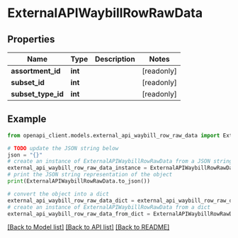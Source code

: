 # ExternalAPIWaybillRowRawData


## Properties

Name | Type | Description | Notes
------------ | ------------- | ------------- | -------------
**assortment_id** | **int** |  | [readonly] 
**subset_id** | **int** |  | [readonly] 
**subset_type_id** | **int** |  | [readonly] 

## Example

```python
from openapi_client.models.external_api_waybill_row_raw_data import ExternalAPIWaybillRowRawData

# TODO update the JSON string below
json = "{}"
# create an instance of ExternalAPIWaybillRowRawData from a JSON string
external_api_waybill_row_raw_data_instance = ExternalAPIWaybillRowRawData.from_json(json)
# print the JSON string representation of the object
print(ExternalAPIWaybillRowRawData.to_json())

# convert the object into a dict
external_api_waybill_row_raw_data_dict = external_api_waybill_row_raw_data_instance.to_dict()
# create an instance of ExternalAPIWaybillRowRawData from a dict
external_api_waybill_row_raw_data_from_dict = ExternalAPIWaybillRowRawData.from_dict(external_api_waybill_row_raw_data_dict)
```
[[Back to Model list]](../README.md#documentation-for-models) [[Back to API list]](../README.md#documentation-for-api-endpoints) [[Back to README]](../README.md)


